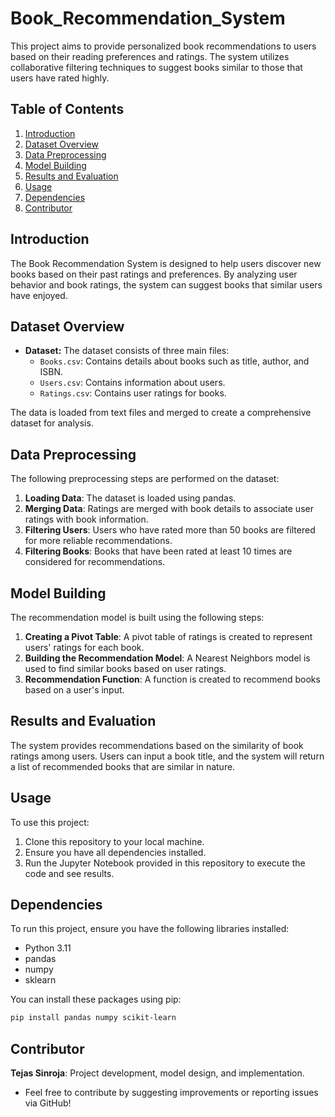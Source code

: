 # Book_Recommendation_System

This project aims to provide personalized book recommendations to users based on their reading preferences and ratings. The system utilizes collaborative filtering techniques to suggest books similar to those that users have rated highly.

## Table of Contents
1. [Introduction](#introduction)  
2. [Dataset Overview](#dataset-overview)  
3. [Data Preprocessing](#data-preprocessing)  
4. [Model Building](#model-building)  
5. [Results and Evaluation](#results-and-evaluation)  
6. [Usage](#usage)  
7. [Dependencies](#dependencies)  
8. [Contributor](#contributor)  

## Introduction  
The Book Recommendation System is designed to help users discover new books based on their past ratings and preferences. By analyzing user behavior and book ratings, the system can suggest books that similar users have enjoyed.

## Dataset Overview  
- **Dataset:** The dataset consists of three main files:
  - `Books.csv`: Contains details about books such as title, author, and ISBN.
  - `Users.csv`: Contains information about users.
  - `Ratings.csv`: Contains user ratings for books.

The data is loaded from text files and merged to create a comprehensive dataset for analysis.

## Data Preprocessing  
The following preprocessing steps are performed on the dataset:
1. **Loading Data**: The dataset is loaded using pandas.
2. **Merging Data**: Ratings are merged with book details to associate user ratings with book information.
3. **Filtering Users**: Users who have rated more than 50 books are filtered for more reliable recommendations.
4. **Filtering Books**: Books that have been rated at least 10 times are considered for recommendations.

## Model Building  
The recommendation model is built using the following steps:
1. **Creating a Pivot Table**: A pivot table of ratings is created to represent users' ratings for each book.
2. **Building the Recommendation Model**: A Nearest Neighbors model is used to find similar books based on user ratings.
3. **Recommendation Function**: A function is created to recommend books based on a user's input.

## Results and Evaluation  
The system provides recommendations based on the similarity of book ratings among users. Users can input a book title, and the system will return a list of recommended books that are similar in nature.

## Usage  
To use this project:
1. Clone this repository to your local machine.
2. Ensure you have all dependencies installed.
3. Run the Jupyter Notebook provided in this repository to execute the code and see results.

## Dependencies  
To run this project, ensure you have the following libraries installed:
- Python 3.11
- pandas
- numpy
- sklearn

You can install these packages using pip:

```bash
pip install pandas numpy scikit-learn
```
## Contributor
**Tejas Sinroja**: Project development, model design, and implementation.
- Feel free to contribute by suggesting improvements or reporting issues via GitHub!
